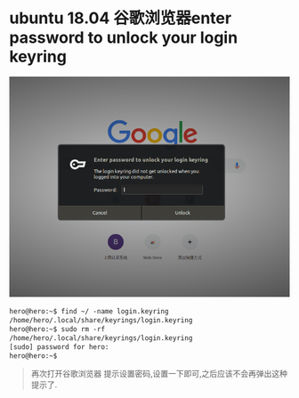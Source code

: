 # ubuntu 18.04 谷歌浏览器enter password to unlock your login keyring

![unlock](./assets/unlock.png)

``` {.line-numbers highlight=[1, 3]}
hero@hero:~$ find ~/ -name login.keyring
/home/hero/.local/share/keyrings/login.keyring
hero@hero:~$ sudo rm -rf /home/hero/.local/share/keyrings/login.keyring
[sudo] password for hero:
hero@hero:~$
```

> 再次打开谷歌浏览器
> 提示设置密码,设置一下即可,之后应该不会再弹出这种提示了.
